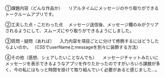 ①課題内容（どんな作品か）
　リアルタイムにメッセージのやり取りができるトークルームアプリです。

②工夫した点・こだわった点
　メッセージ送信後、メッセージ欄のみがクリアされるようにして、スムーズにやり取りができるようにしました。
  
③質問・疑問（あれば）
　入力内容を項目ごとに分けて修飾するにはどうしたらよいのか。
（CSSでuserNameとmessageを別々に装飾する方法）

④その他（感想、シェアしたいことなんでも）
　メッセージチャットみたいにメッセージを表示できるようなアプリを作りたかったのですがいろいろ課題が多く、今の私にはもっと時間を掛けて取り組んでいく必要があると感じました...。